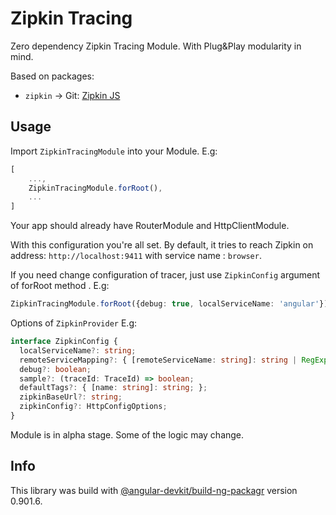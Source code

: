 # Zipkin Tracing

Zero dependency Zipkin Tracing Module. With Plug&Play modularity in mind.

Based on packages:
- `zipkin` -> Git: [Zipkin JS](https://github.com/openzipkin/zipkin-js)

## Usage

Import `ZipkinTracingModule` into your Module. E.g:
```ts
[
    ...,
    ZipkinTracingModule.forRoot(),
    ...
]
```

Your app should already have RouterModule and HttpClientModule.

With this configuration you're all set. 
By default, it tries to reach Zipkin on address: `http://localhost:9411` with service name : `browser`.

If you need change configuration of tracer, just use `ZipkinConfig` argument of forRoot method . E.g:
```ts
ZipkinTracingModule.forRoot({debug: true, localServiceName: 'angular'})
```
Options of `ZipkinProvider` E.g:
```ts
interface ZipkinConfig {
  localServiceName?: string;
  remoteServiceMapping?: { [remoteServiceName: string]: string | RegExp; };
  debug?: boolean;
  sample?: (traceId: TraceId) => boolean;
  defaultTags?: { [name: string]: string; };
  zipkinBaseUrl?: string;
  zipkinConfig?: HttpConfigOptions;
}
```

Module is in alpha stage. Some of the logic may change.

## Info
This library was build with [@angular-devkit/build-ng-packagr](https://github.com/angular/angular-cli) version 0.901.6.
